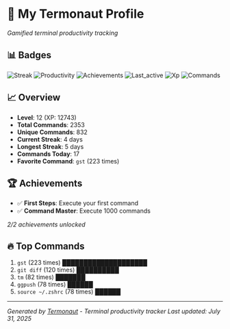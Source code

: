 # 🚀 My Termonaut Profile

*Gamified terminal productivity tracking*

## 📊 Badges

![Streak](https://img.shields.io/badge/Streak-4+days-green?style=flat-square&logo=terminal&logoColor=white) ![Productivity](https://img.shields.io/badge/Productivity-80.0%25-green?style=flat-square&logo=terminal&logoColor=white) ![Achievements](https://img.shields.io/badge/Achievements-5%2F10-blue?style=flat-square&logo=terminal&logoColor=white) ![Last_active](https://img.shields.io/badge/Last+Active-2h+ago-green?style=flat-square&logo=terminal&logoColor=white) ![Xp](https://img.shields.io/badge/XP-Level+12+%2812743%2F16900%29-blue?style=flat-square&logo=terminal&logoColor=white) ![Commands](https://img.shields.io/badge/Commands-2353-blue?style=flat-square&logo=terminal&logoColor=white) 

## 📈 Overview

- **Level**: 12 (XP: 12743)
- **Total Commands**: 2353
- **Unique Commands**: 832
- **Current Streak**: 4 days
- **Longest Streak**: 5 days
- **Commands Today**: 17
- **Favorite Command**: `gst` (223 times)

## 🏆 Achievements

- ✅ **First Steps**: Execute your first command
- ✅ **Command Master**: Execute 1000 commands

*2/2 achievements unlocked*

## 🔥 Top Commands

1. `gst` (223 times) ████████████████████
2. `git diff` (120 times) ██████████
3. `tm` (82 times) ███████
4. `ggpush` (78 times) ██████
5. `source ~/.zshrc` (78 times) ██████

---

*Generated by [Termonaut](https://github.com/oiahoon/termonaut) - Terminal productivity tracker*
*Last updated: July 31, 2025*
